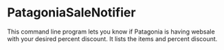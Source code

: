 # PatagoniaSaleNotifier
This command line program lets you know if Patagonia is having websale with your desired percent discount. It lists the items and percent discount. 
